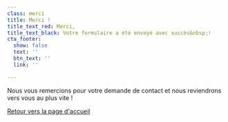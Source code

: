 ```yaml
---
class: merci
title: Merci !
title_text_red: Merci,
title_text_black: Votre formulaire a été envoyé avec succès&nbsp;!
cta_footer:
  show: false
  text: ''
  btn_text: ''
  link: ''

---
```


Nous vous remercions pour votre demande de contact et nous reviendrons vers vous au plus vite !

<a href="/" class="back-to-news" style="max-width:26em;">Retour vers la page d'accueil</a>